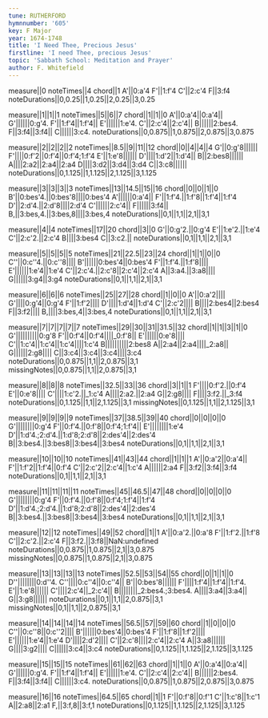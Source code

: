 ```yaml
---
tune: RUTHERFORD
hymnnumber: '605'
key: F Major
year: 1674-1748
title: 'I Need Thee, Precious Jesus'
firstline: 'I need Thee, precious Jesus'
topic: 'Sabbath School: Meditation and Prayer'
author: F. Whitefield
---
```

measure||0
noteTimes||4
chord||1
A'||0:a'4
F'||1:f'4
C'||2:c'4
F||3:f4
noteDurations||0,0.25||1,0.25||2,0.25||3,0.25

measure||1||1||1
noteTimes||5||6||7
chord||1||1||0
A'||0:a'4||0:a'4||
G'||||||0:g'4.
F'||1:f'4||1:f'4||
E'||||||1:e'4.
C'||2:c'4||2:c'4||
B||||||2:bes4.
F||3:f4||3:f4||
C||||||3:c4.
noteDurations||0,0.875||1,0.875||2,0.875||3,0.875

measure||2||2||2||2
noteTimes||8.5||9||11||12
chord||0||4||4||4
G'||0:g'8||||||
F'||||0:f'2||0:f'4||0:f'4;1:f'4
E'||1:e'8||||||
D'||||1:d'2||1:d'4||
B||2:bes8||||||
A||||2:a2||2:a4||2:a4
D||||3:d2||3:d4||3:d4
C||3:c8||||||
noteDurations||0,1.125||1,1.125||2,1.125||3,1.125

measure||3||3||3||3
noteTimes||13||14.5||15||16
chord||0||0||1||0
B'||0:bes'4.||0:bes'8||||0:bes'4
A'||||||0:a'4||
F'||1:f'4.||1:f'8||1:f'4||1:f'4
D'||2:d'4.||2:d'8||||2:d'4
C'||||||2:c'4||
F||||||3:f4||
B,||3:bes,4.||3:bes,8||||3:bes,4
noteDurations||0,1||1,1||2,1||3,1

measure||4||4
noteTimes||17||20
chord||3||0
G'||0:g'2.||0:g'4
E'||1:e'2.||1:e'4
C'||2:c'2.||2:c'4
B||||3:bes4
C||3:c2.||
noteDurations||0,1||1,1||2,1||3,1

measure||5||5||5||5
noteTimes||21||22.5||23||24
chord||1||1||0||0
C''||0:c''4.||0:c''8||||
B'||||||0:bes'4||0:bes'4
F'||1:f'4.||1:f'8||||
E'||||||1:e'4||1:e'4
C'||2:c'4.||2:c'8||2:c'4||2:c'4
A||3:a4.||3:a8||||
G||||||3:g4||3:g4
noteDurations||0,1||1,1||2,1||3,1

measure||6||6||6
noteTimes||25||27||28
chord||1||0||0
A'||0:a'2||||
G'||||0:g'4||0:g'4
F'||1:f'2||||
D'||||1:d'4||1:d'4
C'||2:c'2||||
B||||2:bes4||2:bes4
F||3:f2||||
B,||||3:bes,4||3:bes,4
noteDurations||0,1||1,1||2,1||3,1

measure||7||7||7||7||7
noteTimes||29||30||31||31.5||32
chord||1||1||3||1||0
G'||||||||||0:g'8
F'||0:f'4||0:f'4||||_0:f'8||
E'||||||0:e'8||||
C'||1:c'4||1:c'4||1:c'4||||1:c'4
B||||||||||2:bes8
A||2:a4||2:a4||||_2:a8||
G||||||2:g8||||
C||3:c4||3:c4||3:c4||||3:c4
noteDurations||0,0.875||1,1||2,0.875||3,1
missingNotes||0,0.875||1,1||2,0.875||3,1

measure||8||8||8
noteTimes||32.5||33||36
chord||3||1||1
F'||||0:f'2.||0:f'4
E'||0:e'8||||
C'||||1:c'2.||_1:c'4
A||||2:a2.||2:a4
G||2:g8||||
F||||3:f2.||_3:f4
noteDurations||0,1.125||1,1||2,1.125||3,1
missingNotes||0,1.125||1,1||2,1.125||3,1

measure||9||9||9||9
noteTimes||37||38.5||39||40
chord||0||0||0||0
G'||||||||0:g'4
F'||0:f'4.||0:f'8||0:f'4;1:f'4||
E'||||||||1:e'4
D'||1:d'4.;2:d'4.||1:d'8;2:d'8||2:des'4||2:des'4
B||3:bes4.||3:bes8||3:bes4||3:bes4
noteDurations||0,1||1,1||2,1||3,1

measure||10||10||10
noteTimes||41||43||44
chord||1||1||1
A'||0:a'2||0:a'4||
F'||1:f'2||1:f'4||0:f'4
C'||2:c'2||2:c'4||1:c'4
A||||||2:a4
F||3:f2||3:f4||3:f4
noteDurations||0,1||1,1||2,1||3,1

measure||11||11||11||11
noteTimes||45||46.5||47||48
chord||0||0||0||0
G'||||||||0:g'4
F'||0:f'4.||0:f'8||0:f'4;1:f'4||1:f'4
D'||1:d'4.;2:d'4.||1:d'8;2:d'8||2:des'4||2:des'4
B||3:bes4.||3:bes8||3:bes4||3:bes4
noteDurations||0,1||1,1||2,1||3,1

measure||12||12
noteTimes||49||52
chord||1||1
A'||0:a'2.||0:a'8
F'||1:f'2.||1:f'8
C'||2:c'2.||2:c'4
F||3:f2.||3:f8||NaN:undefined
noteDurations||0,0.875||1,0.875||2,1||3,0.875
missingNotes||0,0.875||1,0.875||2,1||3,0.875

measure||13||13||13||13
noteTimes||52.5||53||54||55
chord||0||1||1||0
D''||||||||0:d''4.
C''||||0:c''4||0:c''4||
B'||0:bes'8||||||
F'||||1:f'4||1:f'4||1:f'4.
E'||1:e'8||||||
C'||||2:c'4||_2:c'4||
B||||||||_2:bes4.;3:bes4.
A||||3:a4||3:a4||
G||3:g8||||||
noteDurations||0,1||1,1||2,0.875||3,1
missingNotes||0,1||1,1||2,0.875||3,1

measure||14||14||14||14
noteTimes||56.5||57||59||60
chord||1||0||0||0
C''||0:c''8||0:c''2||||
B'||||||0:bes'4||0:bes'4
F'||1:f'8||1:f'2||||
E'||||||1:e'4||1:e'4
D'||||2:d'2||||
C'||2:c'8||||2:c'4||2:c'4
A||3:a8||||||
G||||3:g2||||
C||||||3:c4||3:c4
noteDurations||0,1.125||1,1.125||2,1.125||3,1.125

measure||15||15||15
noteTimes||61||62||63
chord||1||1||0
A'||0:a'4||0:a'4||
G'||||||0:g'4.
F'||1:f'4||1:f'4||
E'||||||1:e'4.
C'||2:c'4||2:c'4||
B||||||2:bes4.
F||3:f4||3:f4||
C||||||3:c4.
noteDurations||0,0.875||1,0.875||2,0.875||3,0.875

measure||16||16
noteTimes||64.5||65
chord||1||1
F'||0:f'8||0:f'1
C'||1:c'8||1:c'1
A||2:a8||2:a1
F,||3:f,8||3:f,1
noteDurations||0,1.125||1,1.125||2,1.125||3,1.125

